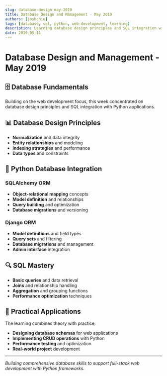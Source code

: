 ```yaml
---
slug: database-design-may-2019
title: Database Design and Management - May 2019
authors: [joshchiu]
tags: [database, sql, python, web-development, learning]
description: Learning database design principles and SQL integration with Python web applications.
date: 2019-05-11
---
```


# Database Design and Management - May 2019

## 🗄️ Database Fundamentals

Building on the web development focus, this week concentrated on database design principles and SQL integration with Python applications.

## 📊 Database Design Principles

- **Normalization** and data integrity
- **Entity relationships** and modeling
- **Indexing strategies** and performance
- **Data types** and constraints

## 🐍 Python Database Integration

### SQLAlchemy ORM
- **Object-relational mapping** concepts
- **Model definition** and relationships
- **Query building** and optimization
- **Database migrations** and versioning

### Django ORM
- **Model definitions** and field types
- **Query sets** and filtering
- **Database migrations** and management
- **Admin interface** integration

## 🔍 SQL Mastery

- **Basic queries** and data retrieval
- **Joins** and relationship handling
- **Aggregation** and grouping functions
- **Performance optimization** techniques

## 🚀 Practical Applications

The learning combines theory with practice:

- **Designing database schemas** for web applications
- **Implementing CRUD operations** with Python
- **Performance testing** and optimization
- **Real-world project** development

<!-- truncate -->

---

*Building comprehensive database skills to support full-stack web development with Python frameworks.*
